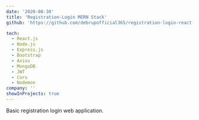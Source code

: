 ```yaml
---
date: '2020-08-30'
title: 'Registration-Login MERN Stack'
github: 'https://github.com/debrupofficial365/registration-login-react-node.js-mongodb-express'

tech:
  - React.js
  - Node.js
  - Express.js
  - Bootstrap
  - Axios
  - MongoDB
  - JWT
  - Cors
  - Nodemon
company: ''
showInProjects: true
---
```


Basic registration login web application.
